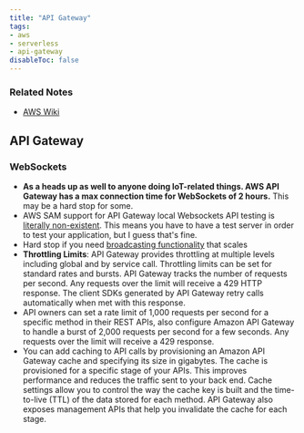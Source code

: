 ```yaml
---
title: "API Gateway"
tags:
- aws
- serverless
- api-gateway
disableToc: false
---
```


### Related Notes
- [AWS Wiki](/notes/aws/aws-wiki.md)

## **API Gateway**

### WebSockets
- **As a heads up as well to anyone doing IoT-related things. AWS API Gateway has a max connection time for WebSockets of 2 hours.** This may be a hard stop for some.
- AWS SAM support for API Gateway local Websockets API testing is [literally non-existent](https://github.com/aws/aws-sam-cli/issues/896). This means you have to have a test server in order to test your application, but I guess that's fine.
- Hard stop if you need [broadcasting functionality](https://stackoverflow.com/questions/55945205/aws-api-gateway-web-socket-api-broadcast-message-to-all-connected-clients) that scales
- **Throttling Limits**: API Gateway provides throttling at multiple levels including global and by service call. Throttling limits can be set for standard rates and bursts. API Gateway tracks the number of requests per second. Any requests over the limit will receive a 429 HTTP response. The client SDKs generated by API Gateway retry calls automatically when met with this response.
- API owners can set a rate limit of 1,000 requests per second for a specific method in their REST APIs, also configure Amazon API Gateway to handle a burst of 2,000 requests per second for a few seconds. Any requests over the limit will receive a 429 response.
- You can add caching to API calls by provisioning an Amazon API Gateway cache and specifying its size in gigabytes. The cache is provisioned for a specific stage of your APIs. This improves performance and reduces the traffic sent to your back end. Cache settings allow you to control the way the cache key is built and the time-to-live (TTL) of the data stored for each method. API Gateway also exposes management APIs that help you invalidate the cache for each stage.